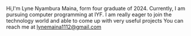 Hi,I'm Lyne Nyambura Maina, form four graduate of 2024.
Currently, I am pursuing computer programming at IYF.
I am really eager to join the technology world and able to come up with very useful projects
You can reach me at lynemaina1112@gmail.com

<!--
**Lyne-Maina/Lyne-Maina** is a ✨ _special_ ✨ repository because its `README.md` (this file) appears on your GitHub profile.

Here are some ideas to get you started:

- 🔭 I’m currently working on ...
- 🌱 I’m currently learning ...
- 👯 I’m looking to collaborate on ...
- 🤔 I’m looking for help with ...
- 💬 Ask me about ...
- 📫 How to reach me: ...
- 😄 Pronouns: ...
- ⚡ Fun fact: ...
-->
